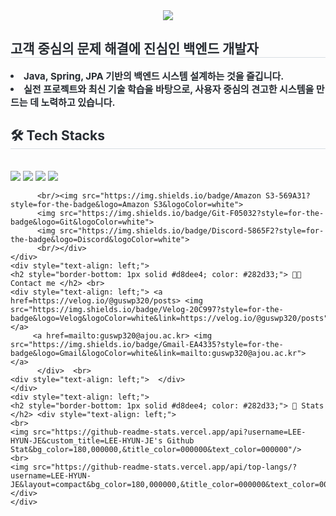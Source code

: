 <div align= "center">
    <img src="https://capsule-render.vercel.app/api?type=waving&color=283c5a&height=180&text=Welcome,%20I'm%20Hyunje&animation=fadeIn&fontColor=ffffff&fontSize=60" />
    </div>
    <div style="text-align: left;"> 
    <h2 style="border-bottom: 1px solid #d8dee4; color: #282d33;"> 고객 중심의 문제 해결에 진심인 백엔드 개발자 </h2>  
    <div style="font-weight: 700; font-size: 15px; text-align: left; color: #282d33;"> <li> Java, Spring, JPA 기반의 백엔드 시스템 설계하는 것을 즐깁니다.</li></li><li> 실전 프로젝트와 최신 기술 학습을 바탕으로, 사용자 중심의 견고한 시스템을 만드는 데 노력하고 있습니다. </div> 
    </div>
    <div style="text-align: left;">
    <h2 style="border-bottom: 1px solid #d8dee4; color: #282d33;"> 🛠️ Tech Stacks </h2> <br> 
    <div style="margin: ; text-align: left;" "text-align: left;"> <img src="https://img.shields.io/badge/Java-007396?style=for-the-badge&logo=Java&logoColor=white">
          <img src="https://img.shields.io/badge/Spring-6DB33F?style=for-the-badge&logo=Spring&logoColor=white">
          <img src="https://img.shields.io/badge/MySQL-4479A1?style=for-the-badge&logo=MySQL&logoColor=white">
          <img src="https://img.shields.io/badge/C-A8B9CC?style=for-the-badge&logo=C&logoColor=white">
          
          <br/><img src="https://img.shields.io/badge/Amazon S3-569A31?style=for-the-badge&logo=Amazon S3&logoColor=white">
          <img src="https://img.shields.io/badge/Git-F05032?style=for-the-badge&logo=Git&logoColor=white">
          <img src="https://img.shields.io/badge/Discord-5865F2?style=for-the-badge&logo=Discord&logoColor=white">
          <br/></div>
    </div>
    <div style="text-align: left;">
    <h2 style="border-bottom: 1px solid #d8dee4; color: #282d33;"> 🧑‍💻 Contact me </h2> <br> 
    <div style="text-align: left;"> <a href=https://velog.io/@guswp320/posts> <img src="https://img.shields.io/badge/Velog-20C997?style=for-the-badge&logo=Velog&logoColor=white&link=https://velog.io/@guswp320/posts"> </a>
         <a href=mailto:guswp320@ajou.ac.kr> <img src="https://img.shields.io/badge/Gmail-EA4335?style=for-the-badge&logo=Gmail&logoColor=white&link=mailto:guswp320@ajou.ac.kr"> </a>
          </div>  <br> 
    <div style="text-align: left;">  </div> 
    </div>
    <div style="text-align: left;"> 
    <h2 style="border-bottom: 1px solid #d8dee4; color: #282d33;"> 🏅 Stats </h2> <div style="text-align: left;"> 
    <br>
    <img src="https://github-readme-stats.vercel.app/api?username=LEE-HYUN-JE&custom_title=LEE-HYUN-JE's Github Stat&bg_color=180,000000,&title_color=000000&text_color=000000"/> 
    <br>
    <img src="https://github-readme-stats.vercel.app/api/top-langs/?username=LEE-HYUN-JE&layout=compact&bg_color=180,000000,&title_color=000000&text_color=000000"/> </div> 
    </div>
    
